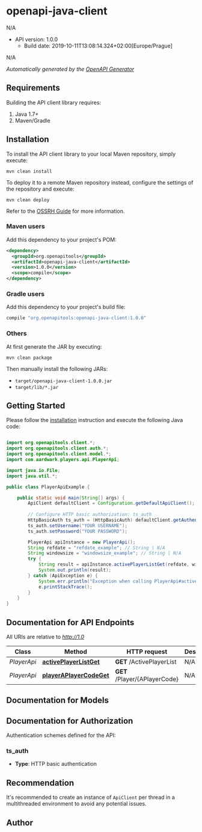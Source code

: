 # openapi-java-client

N/A
- API version: 1.0.0
  - Build date: 2019-10-11T13:08:14.324+02:00[Europe/Prague]

N/A


*Automatically generated by the [OpenAPI Generator](https://openapi-generator.tech)*


## Requirements

Building the API client library requires:
1. Java 1.7+
2. Maven/Gradle

## Installation

To install the API client library to your local Maven repository, simply execute:

```shell
mvn clean install
```

To deploy it to a remote Maven repository instead, configure the settings of the repository and execute:

```shell
mvn clean deploy
```

Refer to the [OSSRH Guide](http://central.sonatype.org/pages/ossrh-guide.html) for more information.

### Maven users

Add this dependency to your project's POM:

```xml
<dependency>
  <groupId>org.openapitools</groupId>
  <artifactId>openapi-java-client</artifactId>
  <version>1.0.0</version>
  <scope>compile</scope>
</dependency>
```

### Gradle users

Add this dependency to your project's build file:

```groovy
compile "org.openapitools:openapi-java-client:1.0.0"
```

### Others

At first generate the JAR by executing:

```shell
mvn clean package
```

Then manually install the following JARs:

* `target/openapi-java-client-1.0.0.jar`
* `target/lib/*.jar`

## Getting Started

Please follow the [installation](#installation) instruction and execute the following Java code:

```java

import org.openapitools.client.*;
import org.openapitools.client.auth.*;
import org.openapitools.client.model.*;
import com.aardwark.players.api.PlayerApi;

import java.io.File;
import java.util.*;

public class PlayerApiExample {

    public static void main(String[] args) {
        ApiClient defaultClient = Configuration.getDefaultApiClient();
        
        // Configure HTTP basic authorization: ts_auth
        HttpBasicAuth ts_auth = (HttpBasicAuth) defaultClient.getAuthentication("ts_auth");
        ts_auth.setUsername("YOUR USERNAME");
        ts_auth.setPassword("YOUR PASSWORD");

        PlayerApi apiInstance = new PlayerApi();
        String refdate = "refdate_example"; // String | N/A
        String windowsize = "windowsize_example"; // String | N/A
        try {
            String result = apiInstance.activePlayerListGet(refdate, windowsize);
            System.out.println(result);
        } catch (ApiException e) {
            System.err.println("Exception when calling PlayerApi#activePlayerListGet");
            e.printStackTrace();
        }
    }
}

```

## Documentation for API Endpoints

All URIs are relative to *http://1.0*

Class | Method | HTTP request | Description
------------ | ------------- | ------------- | -------------
*PlayerApi* | [**activePlayerListGet**](docs/PlayerApi.md#activePlayerListGet) | **GET** /ActivePlayerList | N/A
*PlayerApi* | [**playerAPlayerCodeGet**](docs/PlayerApi.md#playerAPlayerCodeGet) | **GET** /Player/{APlayerCode} | N/A


## Documentation for Models



## Documentation for Authorization

Authentication schemes defined for the API:
### ts_auth

- **Type**: HTTP basic authentication


## Recommendation

It's recommended to create an instance of `ApiClient` per thread in a multithreaded environment to avoid any potential issues.

## Author



